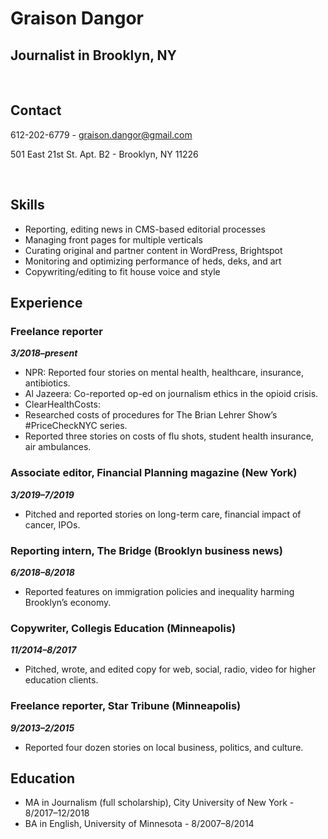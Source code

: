 # Graison Dangor

## Journalist in Brooklyn, NY

&nbsp;

## Contact 

612-202-6779 - graison.dangor@gmail.com 

501 East 21st St. Apt. B2 - Brooklyn, NY 11226

&nbsp;

## Skills

- Reporting, editing news in CMS-based editorial processes
- Managing front pages for multiple verticals
- Curating original and partner content in WordPress, Brightspot
- Monitoring and optimizing performance of heds, deks, and art
- Copywriting/editing to fit house voice and style
  &nbsp;

## Experience

### Freelance reporter

**_3/2018–present_**

- NPR: Reported four stories on mental health, healthcare, insurance, antibiotics.
- Al Jazeera: Co-reported op-ed on journalism ethics in the opioid crisis.
- ClearHealthCosts:
- Researched costs of procedures for The Brian Lehrer Show’s #PriceCheckNYC series.
- Reported three stories on costs of flu shots, student health insurance, air ambulances.

### Associate editor, Financial Planning magazine (New York)

**_3/2019–7/2019_**

- Pitched and reported stories on long-term care, financial impact of cancer, IPOs.

### Reporting intern, The Bridge (Brooklyn business news)

**_6/2018–8/2018_**

- Reported features on immigration policies and inequality harming Brooklyn’s economy.

### Copywriter, Collegis Education (Minneapolis)

**_11/2014–8/2017_**

- Pitched, wrote, and edited  copy for web, social, radio, video for higher education clients.

### Freelance reporter, Star Tribune (Minneapolis)

**_9/2013–2/2015_**

- Reported four dozen stories on local business, politics, and culture.

## Education

- MA in Journalism (full scholarship), City University of New York - 8/2017–12/2018
- BA in English, University of Minnesota - 8/2007–8/2014
